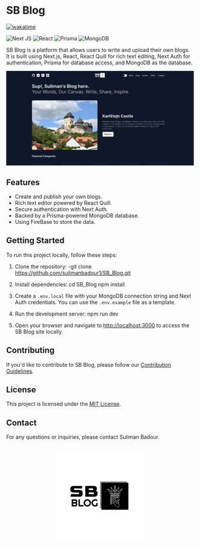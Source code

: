 # SB Blog

[![wakatime](https://wakatime.com/badge/user/d7fffb39-631e-454c-9cce-bb60e92d14c5/project/018b86a7-5378-4be5-b35d-e3dfdf2d90f7.svg)](https://wakatime.com/badge/user/d7fffb39-631e-454c-9cce-bb60e92d14c5/project/018b86a7-5378-4be5-b35d-e3dfdf2d90f7)

![Next JS](https://img.shields.io/badge/Next-black?style=for-the-badge&logo=next.js&logoColor=white)
![React](https://img.shields.io/badge/react-%2320232a.svg?style=for-the-badge&logo=react&logoColor=%2361DAFB)
![Prisma](https://img.shields.io/badge/prisma-%23323330.svg?style=for-the-badge&logo=prisma&logoColor=%23E10098)
![MongoDB](https://img.shields.io/badge/mongodb-%234ea94b.svg?style=for-the-badge&logo=mongodb&logoColor=white)

SB Blog is a platform that allows users to write and upload their own blogs. It is built using Next.js, React, React Quill for rich text editing, Next Auth for authentication, Prisma for database access, and MongoDB as the database.
</br>

![SB Landing Page](https://github.com/sulimanbadour1/SB_Blog/blob/main/public/screenshots/landing.JPG?raw=true)

## Features

- Create and publish your own blogs.
- Rich text editor powered by React Quill.
- Secure authentication with Next Auth.
- Backed by a Prisma-powered MongoDB database.
- Using FireBase to store the data.


## Getting Started

To run this project locally, follow these steps:

1. Clone the repository:
   -git clone https://github.com/sulimanbadour1/SB_Blog.git

2. Install dependencies:
   cd SB_Blog
   npm install

3. Create a `.env.local` file with your MongoDB connection string and Next Auth credentials. You can use the `.env.example` file as a template.

4. Run the development server:
   npm run dev

5. Open your browser and navigate to [http://localhost:3000](http://localhost:3000) to access the SB Blog site locally.

## Contributing

If you'd like to contribute to SB Blog, please follow our [Contribution Guidelines](CONTRIBUTING.md).

## License

This project is licensed under the [MIT License](LICENSE).

## Contact

For any questions or inquiries, please contact Suliman Badour.

<br/>
<div align="center">
  <img src="https://github.com/sulimanbadour1/SB_Blog/blob/main/public/logos/png/logo-black.png?raw=true" width="240px"/>
</div>
